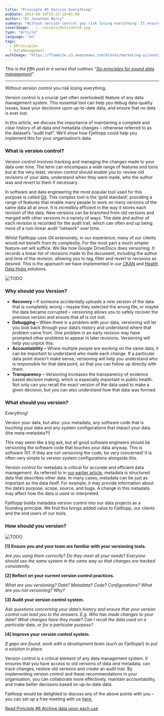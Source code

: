 ```yaml
---
title: "Principle #5 Version Everything"
pubDate: 2023-06-19T15:22:16+01:00
author: "Dr Jonathan Berry"
summary: "Without version control you risk losing everything. It ensures you have access to old versions of data and metadata. "
coverImage: ../../assets/dots/dots8.jpg
type: "Article"
language: "en"
tags:
  - 6Principles
  - DataManagement
authImage: "https://flowbite.s3.amazonaws.com/blocks/marketing-ui/avatars/bonnie-green.png"
---
```


_This is the fifth post in a series that outlines “[Six principles for sound data management](/six-principles-of-sound-data-management/)“._

---

Without version control you risk losing everything.

Version control is a crucial (yet often overlooked) feature of any data management system. This essential tool can help you debug data-quality issues, base your decisions upon up-to-date data, and ensure that no data is ever lost.

In this article, we discuss the importance of maintaining a complete and clear history of all data _and_ metadata changes – otherwise referred to as the dataset’s “audit trail”. We’ll show how Fjelltopp could help you implement this for your organisation’s data.

### What is version control?

Version control involves tracking and managing the changes made to your data over time. The term can encompass a wide range of features and tools but at the very least, version control should enable you to: review old revisions of your data, understand when they were made, who the author was and revert to them if necessary.

In software and data engineering the most popular tool used for this purpose is called [Git](https://git-scm.com/). This complex tool is the ‘gold standard’, providing a range of features that enable many people to work on many versions of the same data all at once. It is incredibly efficient in the way it stores each revision of the data. New versions can be branched from old versions and merged with other versions in a variety of ways. The date and author of each revision is recorded for the audit trail, which can often end up being more of a non-linear audit “network” over time.

Whilst Fjelltopp uses Git extensively, in our experience, many of our clients would not benefit from its complexity. For the most part a much simpler feature-set will suffice. We like how Google Drive/Docs does versioning. It records a linear list of revisions made to the document, including the author and time of the revision, allowing you to tag, filter and revert to revisions as desired. This is the approach we have implemented in our [CKAN](https://www.fjelltopp.org/service/ckan-support-service/) and [Health Data Hubs ](https://www.fjelltopp.org/service/data-hubs-for-health/)solutions.

<Image class="w-full md:float-right md:w-1/3 pb-5 pl-5" src="/fjelltopp-astro/src/assets/product/malawi-mock-up-1.png" alt="TODO"/>

### Why should you Version?

- **Recovery –** If someone accidentally uploads a new version of the data that is completely wrong – maybe they selected the wrong file, or maybe the data became corrupted – versioning allows you to safely recover the previous version and ensure that all is not lost.
- **Debugging –** When there is a problem with your data, versioning will let you look back through your data’s history and understand where that problem came from. One problem in an early revision may have prompted other problems to appear in later revisions. Versioning will help you unpick this.
- **Accountability –** Where multiple people are working on the same data, it can be important to understand who made each change. If a particular data point doesn’t make sense, versioning will help you understand who is responsible for that data point, so that you can follow up directly with them.
- **Transparency –** Versioning increases the transparency of evidence based decision making, which is especially important in public health. Not only can you recall the exact version of the data used to make a given decision, but you can also understand how that data was formed.

### What should you version?

Everything!

Version your data, but also: your metadata, any software code that is touching your data and any system configurations that impact your data (the meta-metadata?!)

This may seem like a big ask, but all good software engineers should be versioning the software code that touches your data anyway. This is software 101. If they are not versioning the code, be very concerned! It is often very simple to version system configurations alongside this.

Version control for metadata is critical for accurate and efficient data management. As referred to in [our earlier article](/data-management-principle-maintain-metadata/), metadata is structured data that describes other data. In many cases, metadata can be just as important as the data itself. For example, it may provide information about the data’s purpose, scope, source, and bugs. A change in this metadata may affect how the data is used or interpreted.

Fjelltopp builds metadata version control into our data projects as a founding principle. We find this brings added value to Fjelltopp, our clients and the end users of our tools.

### How should you version?

<Image class="h-100 w-full md:float-left md:w-1/4 py-5 pr-5 object-cover object-center" src="/fjelltopp-astro/src/assets/dots/dots2.jpg" alt="TODO"/>

**\[1\] Ensure you and your team are familiar with your versioning tools.**

_Are you using them correctly? Do they meet all your needs? Everyone should use the same system in the same way so that changes are tracked consistently._

**\[2\] Reflect on your current version control practices.**

_What are you versioning? Data? Metadata? Code? Configurations? What are you not versioning? Why?_

**\[3\] Audit your version control system.**

_Ask questions concerning your data’s history and ensure that your version control can lead you to the answers. E.g. Who has made changes to your data? What changes have they made? Can I recall the data used on a particular date, or for a particular purpose?_

**\[4\] Improve your version control system.**

_If gaps are found, work with a development team (such as Fjelltopp!) to put a solution in place._

Version control is a critical element of any data management system. It ensures that you have access to old versions of data _and_ metadata, can track changes, restore old versions and create an audit trail. By implementing version control and these recommendations in your organisation, you can collaborate more effectively, maintain accountability, and make better decisions based on up-to-date data.

Fjelltopp would be delighted to discuss any of the above points with you – you can set up a free meeting with us [here. ](https://www.fjelltopp.org/contact/)

[Read Principle #6 Archive data upon each use](/data-management-principle-archive-data-upon-each-use)
